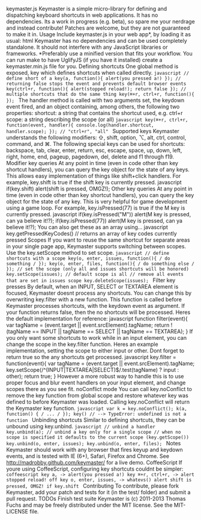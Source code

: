 keymaster.js Keymaster is a simple micro-library for defining and dispatching keyboard shortcuts in web applications. It has no dependencies. Its a work in progress (e.g. beta), so spare me your nerdrage and instead contribute! Patches are welcome, but they are not guaranteed to make it in. Usage Include keymaster.js in your web app*, by loading it as usual: html <script src="keymaster.js"></script> Keymaster has no dependencies and can be used completely standalone. It should not interfere with any JavaScript libraries or frameworks. *Preferably use a minified version that fits your workflow. You can run make to have UglifyJS (if you have it installed) create a keymaster.min.js file for you. Defining shortcuts One global method is exposed, key which defines shortcuts when called directly. ```javascript // define short of a key(a, function(){ alert(you pressed a!) }); // returning false stops the event and prevents default browser events key(ctrl+r, function(){ alert(stopped reload!); return false }); // multiple shortcuts that do the same thing key(⌘+r, ctrl+r, function(){ }); ``` The handler method is called with two arguments set, the keydown event fired, and an object containing, among others, the following two properties: shortcut: a string that contains the shortcut used, e.g. ctrl+r scope: a string describing the scope (or all) ```javascript key(⌘+r, ctrl+r, function(event, handler){ console.log(handler.shortcut, handler.scope); }); // "ctrl+r", "all" ``` Supported keys Keymaster understands the following modifiers: ⇧, shift, option, ⌥, alt, ctrl, control, command, and ⌘. The following special keys can be used for shortcuts: backspace, tab, clear, enter, return, esc, escape, space, up, down, left, right, home, end, pageup, pagedown, del, delete and f1 through f19. Modifier key queries At any point in time (even in code other than key shortcut handlers), you can query the key object for the state of any keys. This allows easy implementation of things like shift+click handlers. For example, key.shift is true if the shift key is currently pressed. javascript if(key.shift) alert(shift is pressed, OMGZ!); Other key queries At any point in time (even in code other than key shortcut handlers), you can query the key object for the state of any key. This is very helpful for game development using a game loop. For example, key.isPressed(77) is true if the M key is currently pressed. javascript if(key.isPressed("M")) alert(M key is pressed, can ya believe it!?); if(key.isPressed(77)) alert(M key is pressed, can ya believe it!?); You can also get these as an array using... javascript key.getPressedKeyCodes() // returns an array of key codes currently pressed Scopes If you want to reuse the same shortcut for separate areas in your single page app, Keymaster supports switching between scopes. Use the key.setScope method to set scope. ```javascript // define shortcuts with a scope key(o, enter, issues, function(){ / do something / }); key(o, enter, files, function(){ / do something else / }); // set the scope (only all and issues shortcuts will be honored) key.setScope(issues); // default scope is all // remove all events that are set in issues scope key.deleteScope(issues); ``` Filter key presses By default, when an INPUT, SELECT or TEXTAREA element is focused, Keymaster doesnt process any shortcuts. You can change this by overwriting key.filter with a new function. This function is called before Keymaster processes shortcuts, with the keydown event as argument. If your function returns false, then the no shortcuts will be processed. Heres the default implementation for reference: javascript function filter(event){ var tagName = (event.target || event.srcElement).tagName; return !(tagName == INPUT || tagName == SELECT || tagName == TEXTAREA); } If you only want some shortcuts to work while in an input element, you can change the scope in the key.filter function. Heres an example implementation, setting the scope to either input or other. Dont forget to return true so the any shortcuts get processed. javascript key.filter = function(event){ var tagName = (event.target || event.srcElement).tagName; key.setScope(/^(INPUT|TEXTAREA|SELECT)$/.test(tagName) ? input : other); return true; } However a more robust way to handle this is to use proper focus and blur event handlers on your input element, and change scopes there as you see fit. noConflict mode You can call key.noConflict to remove the key function from global scope and restore whatever key was defined to before Keymaster was loaded. Calling key.noConflict will return the Keymaster key function. ```javascript var k = key.noConflict(); k(a, function() { / ... / }); key() // --> TypeError: undefined is not a function ``` Unbinding shortcuts Similar to defining shortcuts, they can be unbound using key.unbind. ```javascript // unbind a handler key.unbind(a); // unbind a key only for a single scope // when no scope is specified it defaults to the current scope (key.getScope()) key.unbind(o, enter, issues); key.unbind(o, enter, files); ``` Notes Keymaster should work with any browser that fires keyup and keydown events, and is tested with IE (6+), Safari, Firefox and Chrome. See http://madrobby.github.com/keymaster/ for a live demo. CoffeeScript If youre using CoffeeScript, configuring key shortcuts couldnt be simpler: ```coffeescript key a, -> alert(you pressed a!) key ⌘+r, ctrl+r, -> alert stopped reload! off key o, enter, issues, -> whatevs() alert shift is pressed, OMGZ! if key.shift ``` Contributing To contribute, please fork Keymaster, add your patch and tests for it (in the test/ folder) and submit a pull request. TODOs Finish test suite Keymaster is (c) 2011-2013 Thomas Fuchs and may be freely distributed under the MIT license. See the MIT-LICENSE file.